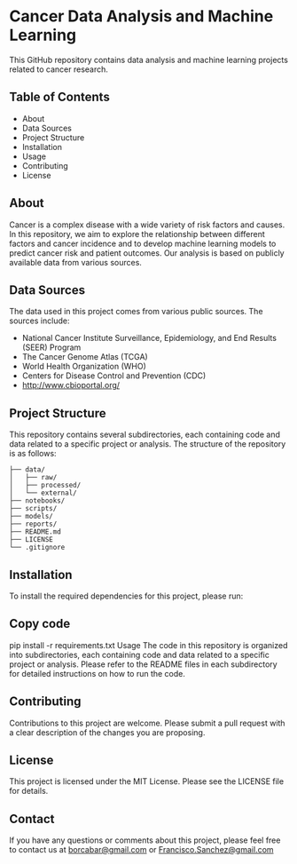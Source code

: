 # Cancer Data Analysis and Machine Learning
This GitHub repository contains data analysis and machine learning projects related to cancer research.

## Table of Contents
- About
- Data Sources
- Project Structure
- Installation
- Usage
- Contributing
- License

## About
Cancer is a complex disease with a wide variety of risk factors and causes. In this repository, we aim to explore the relationship between different factors and cancer incidence and to develop machine learning models to predict cancer risk and patient outcomes. Our analysis is based on publicly available data from various sources.

## Data Sources
The data used in this project comes from various public sources. The sources include:

- National Cancer Institute Surveillance, Epidemiology, and End Results (SEER) Program
- The Cancer Genome Atlas (TCGA)
- World Health Organization (WHO)
- Centers for Disease Control and Prevention (CDC)
- http://www.cbioportal.org/

## Project Structure
This repository contains several subdirectories, each containing code and data related to a specific project or analysis. The structure of the repository is as follows:


```
├── data/
│   ├── raw/
│   ├── processed/
│   └── external/
├── notebooks/
├── scripts/
├── models/
├── reports/
├── README.md
├── LICENSE
└── .gitignore

```

## Installation
To install the required dependencies for this project, please run:

## Copy code
pip install -r requirements.txt
Usage
The code in this repository is organized into subdirectories, each containing code and data related to a specific project or analysis. Please refer to the README files in each subdirectory for detailed instructions on how to run the code.

## Contributing
Contributions to this project are welcome. Please submit a pull request with a clear description of the changes you are proposing.

## License
This project is licensed under the MIT License. Please see the LICENSE file for details.

## Contact
If you have any questions or comments about this project, please feel free to contact us at borcabar@gmail.com or Francisco.Sanchez@gmail.com

